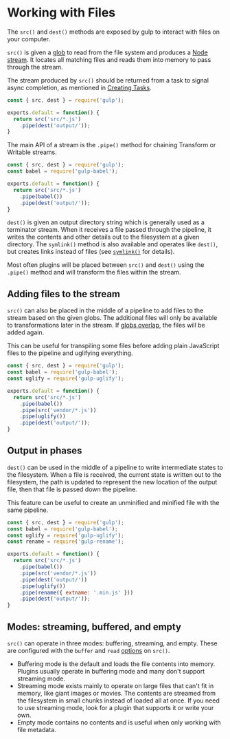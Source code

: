 <!-- front-matter
id: working-with-files
title: Working with Files
hide_title: true
sidebar_label: Working with Files
-->

# Working with Files

The `src()` and `dest()` methods are exposed by gulp to interact with files on your computer.

`src()` is given a [glob](6-explaining-globs.md) to read from the file system and produces a [Node stream][node-streams-docs]. It locates all matching files and reads them into memory to pass through the stream.

The stream produced by `src()` should be returned from a task to signal async completion, as mentioned in [Creating Tasks](3-creating-tasks.md).

```js
const { src, dest } = require('gulp');

exports.default = function() {
  return src('src/*.js')
    .pipe(dest('output/'));
}
```

The main API of a stream is the `.pipe()` method for chaining Transform or Writable streams.

```js
const { src, dest } = require('gulp');
const babel = require('gulp-babel');

exports.default = function() {
  return src('src/*.js')
    .pipe(babel())
    .pipe(dest('output/'));
}
```

`dest()`  is given an output directory string which is generally used as a terminator stream. When it receives a file passed through the pipeline, it writes the contents and other details out to the filesystem at a given directory.  The `symlink()` method is also available and operates like `dest()`, but creates links instead of files (see [`symlink()`][symlink-api-docs] for details).

Most often plugins will be placed between `src()` and `dest()` using the `.pipe()` method and will transform the files within the stream.

## Adding files to the stream

`src()` can also be placed in the middle of a pipeline to add files to the stream based on the given globs. The additional files will only be available to transformations later in the stream.  If [globs overlap](6-explaining-globs.md#overlapping-globs), the files will be added again.

This can be useful for transpiling some files before adding plain JavaScript files to the pipeline and uglifying everything.

```js
const { src, dest } = require('gulp');
const babel = require('gulp-babel');
const uglify = require('gulp-uglify');

exports.default = function() {
  return src('src/*.js')
    .pipe(babel())
    .pipe(src('vendor/*.js'))
    .pipe(uglify())
    .pipe(dest('output/'));
}
```

## Output in phases

`dest()` can be used in the middle of a pipeline to write intermediate states to the filesystem. When a file is received, the current state is written out to the filesystem, the path is updated to represent the new location of the output file, then that file is passed down the pipeline.

This feature can be useful to create an unminified and minified file with the same pipeline.

```js
const { src, dest } = require('gulp');
const babel = require('gulp-babel');
const uglify = require('gulp-uglify');
const rename = require('gulp-rename');

exports.default = function() {
  return src('src/*.js')
    .pipe(babel())
    .pipe(src('vendor/*.js'))
    .pipe(dest('output/'))
    .pipe(uglify())
    .pipe(rename({ extname: '.min.js' }))
    .pipe(dest('output/'));
}
```

## Modes: streaming, buffered, and empty

`src()` can operate in three modes: buffering, streaming, and empty. These are configured with the `buffer` and `read` [options][src-options-api-docs] on `src()`.

* Buffering mode is the default and loads the file contents into memory. Plugins usually operate in buffering mode and many don't support streaming mode.
* Streaming mode exists mainly to operate on large files that can't fit in memory, like giant images or movies. The contents are streamed from the filesystem in small chunks instead of loaded all at once. If you need to use streaming mode, look for a plugin that supports it or write your own.
* Empty mode contains no contents and is useful when only working with file metadata.

[explaining-globs-docs]: 6-explaining-globs.md
[creating-tasks-docs]: 3-creating-tasks.md
[overlapping-globs-docs]: 6-explaining-globs.md#overlapping-globs
[node-streams-docs]: https://nodejs.org/api/stream.html
[symlink-api-docs]: LINK_NEEDED
[src-options-api-docs]: LINK_NEEDED

